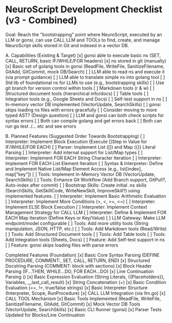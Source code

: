 # NeuroScript Development Checklist (v3 - Combined)

Goal: Reach the "bootstrapping" point where NeuroScript, executed by an LLM or gonsi, can use CALL LLM and TOOLs to find, create, and manage NeuroScript skills stored in Git and indexed in a vector DB.

A. Capabilities (Existing & Target)
[x] gonsi able to execute basic ns (SET, CALL, RETURN, basic IF/WHILE/FOR headers)
[x] ns stored in git (manually)
[x] Basic set of golang tools in gonsi (ReadFile, WriteFile, SanitizeFilename, GitAdd, GitCommit, mock DB/Search)
[ ] LLM able to read ns and execute it (via prompt guidance)
[ ] LLM able to translate simple ns into golang tool
[ ] Std lib of foundational ns for LLMs to use (e.g., bootstrapping skills)
[ ] Use git branch for version control within tools
[ ] Markdown tools (r & w)
[ ] Structured document tools (hierarchical info/docs)
[ ] Table tools
[ ] Integration tools (e.g., Google Sheets and Docs)
[ ] Self-test support in ns
[ ] In-memory vector DB implemented (VectorUpdate, SearchSkills)
[ ] gonsi skips loading ns files with errors gracefully
[ ] Consider moving to more typed AST? (Design question)
[ ] LLM and gonsi can both check scripts for syntax errors
[ ] Both can compile golang and get errors back
[ ] Both can run go test ./... etc and see errors

B. Planned Features (Suggested Order Towards Bootstrapping)
[ ] Interpreter: Implement Block Execution (Execute []Step in Value for IF/WHILE/FOR EACH)
[ ] Parser: Implement List ([]) and Map ({}) Literal Parsing
[ ] Interpreter: Add internal support for List/Map types
[ ] Interpreter: Implement FOR EACH String Character Iteration
[ ] Interpreter: Implement FOR EACH List Element Iteration
[ ] Syntax & Interpreter: Define and Implement Native List/Map Element Access (e.g., list[index], map["key"])
[ ] Tools: Implement In-Memory Vector DB (VectorUpdate, SearchSkills)
[ ] Tools: Enhance Git Workflow (Add Branch support, GitPull?, Auto-index after commit)
[ ] Bootstrap Skills: Create initial .ns skills (SearchSkills, GetSkillCode, WriteNewSkill, ImproveSkill?) using implemented features.
[ ] Interpreter: Implement Basic Arithmetic Evaluation
[ ] Interpreter: Implement More Conditions (>, <, >=, <=)
[ ] Interpreter: Implement ELSE Block Execution
[ ] Interpreter: Implement Context Management Strategy for CALL LLM
[ ] Interpreter: Define & Implement FOR EACH Map Iteration (Define Keys or Key/Value)
[ ] LLM Gateway: Make LLM endpoint/model configurable
[ ] Tools: Add more utility tools (String manipulation, JSON, HTTP, etc.)
[ ] Tools: Add Markdown tools (Read/Write)
[ ] Tools: Add Structured Document tools
[ ] Tools: Add Table tools
[ ] Tools: Add Integration tools (Sheets, Docs)
[ ] Feature: Add Self-test support in ns
[ ] Feature: gonsi skips loading files with parse errors

Completed Features (Foundation)
[x] Basic Core Syntax Parsing (DEFINE PROCEDURE, COMMENT:, SET, CALL, RETURN, END)
[x] Structured Docstring Parsing (COMMENT: block with sections)
[x] Block Header Parsing (IF...THEN, WHILE...DO, FOR EACH...DO)
[x] Line Continuation Parsing (\)
[x] Basic Expression Evaluation (String Literals, {{Placeholders}}, Variables, __last_call_result)
[x] String Concatenation (+)
[x] Basic Condition Evaluation (==, !=, true/false strings)
[x] Basic Interpreter Structure (Interpreter, Scope, RunProcedure)
[x] CALL LLM Integration (via llm.go)
[x] CALL TOOL Mechanism
[x] Basic Tools Implemented (ReadFile, WriteFile, SanitizeFilename, GitAdd, GitCommit)
[x] Mock Vector DB Tools (VectorUpdate, SearchSkills)
[x] Basic CLI Runner (gonsi)
[x] Parser Tests Updated for Blocks/Line Continuation
